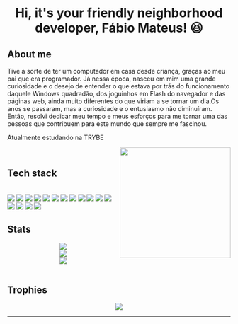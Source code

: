 <div align="center">
  <h1>Hi, it's your friendly neighborhood developer, Fábio Mateus! 😆</h1>
</div>

<h2>About me</h2>

Tive a sorte de ter um computador em casa desde criança, graças ao meu pai que era programador.
Já nessa época, nasceu em mim uma grande curiosidade e o desejo de entender o que estava por trás do funcionamento daquele Windows quadradão, dos joguinhos em Flash do navegador e das páginas web, ainda muito diferentes do que viriam a se tornar um dia.Os anos se passaram, mas a curiosidade e o entusiasmo não diminuíram. Então, resolvi dedicar meu tempo e meus esforços para me tornar uma das pessoas que contribuem para este mundo que sempre me fascinou.

Atualmente estudando na TRYBE

<img align="right" width="250" src="https://i.redd.it/cm87r1zbmol51.jpg" />
<br/>
<h2>Tech stack</h2>
<br/>

<!-- ![JavaScript](https://img.shields.io/badge/javascript-%23323330.svg?style=flat&logo=javascript&logoColor=%23F7DF1E)
![HTML5](https://img.shields.io/badge/html5-%23E34F26.svg?style=flat&logo=html5&logoColor=white)  ![CSS3](https://img.shields.io/badge/css3-%231572B6.svg?style=flat&logo=css3&logoColor=white)  ![Express.js](https://img.shields.io/badge/express.js-%23404d59.svg?style=flat&logo=express&logoColor=%2361DAFB) ![NodeJS](https://img.shields.io/badge/node.js-6DA55F?style=flat&logo=node.js&logoColor=white) ![React](https://img.shields.io/badge/react-%2320232a.svg?style=flat&logo=react&logoColor=%2361DAFB) ![Redux](https://img.shields.io/badge/redux-%23593d88.svg?style=flat&logo=redux&logoColor=white)
![Bootstrap](https://img.shields.io/badge/bootstrap-%23563D7C.svg?style=flat&logo=bootstrap&logoColor=white)
![TailwindCSS](https://img.shields.io/badge/tailwindcss-%2338B2AC.svg?style=flat&logo=tailwind-css&logoColor=white) ![MySQL](https://img.shields.io/badge/mysql-%2300f.svg?style=flat&logo=mysql&logoColor=white) ![LINUX](https://img.shields.io/badge/Linux-FCC624?style=flat&logo=linux&logoColor=black) ![Docker](https://img.shields.io/badge/docker-%230db7ed.svg?style=flat&logo=docker&logoColor=white) ![ESLint](https://img.shields.io/badge/ESLint-4B3263?style=flat&logo=eslint&logoColor=white) ![Trello](https://img.shields.io/badge/Trello-%23026AA7.svg?style=flat&logo=Trello&logoColor=white) -->

 <img src="https://img.shields.io/badge/HTML5-E34F26?style=for-the-badge&logo=html5&logoColor=white" />
 <img src="https://img.shields.io/badge/CSS3-1572B6?style=for-the-badge&logo=css3&logoColor=white" />
 <img src="https://img.shields.io/badge/JavaScript-323330?style=for-the-badge&logo=javascript&logoColor=F7DF1E" />
 <img src="https://img.shields.io/badge/Node.js-339933?style=for-the-badge&logo=nodedotjs&logoColor=white" />
 <img src="https://img.shields.io/badge/React-20232A?style=for-the-badge&logo=react&logoColor=61DAFB" />
 <img src="https://img.shields.io/badge/MySQL-005C84?style=for-the-badge&logo=mysql&logoColor=white" />
 <img src="https://img.shields.io/badge/Jest-C21325?style=for-the-badge&logo=jest&logoColor=white" />
 <img src="https://img.shields.io/badge/Mocha-8D6748?style=for-the-badge&logo=Mocha&logoColor=white">
 <img src="https://img.shields.io/badge/Chai-f7e9c8?style=for-the-badge&logo=mocha&logoColor=a84d45">
 <img src="https://img.shields.io/badge/Express.js-000000?style=for-the-badge&logo=express&logoColor=white" />
 <img src="https://img.shields.io/badge/Docker-2CA5E0?style=for-the-badge&logo=docker&logoColor=white" />
 <img src="https://img.shields.io/badge/GIT-E44C30?style=for-the-badge&logo=git&logoColor=white" />
 <img src="https://img.shields.io/badge/eslint-3A33D1?style=for-the-badge&logo=eslint&logoColor=white" />
 <img src="https://img.shields.io/badge/Redux-593D88?style=for-the-badge&logo=redux&logoColor=white" />
 <img src="https://img.shields.io/badge/Tailwind_CSS-38B2AC?style=for-the-badge&logo=tailwind-css&logoColor=white" />
 <img src="https://img.shields.io/badge/ts--node-3178C6?style=for-the-badge&logo=ts-node&logoColor=white" />

<br/>

<h2>Stats</h2>

<div align="center">
<img
  src="https://github-readme-stats.vercel.app/api?username=FabioMateus1510&show_icons=true&theme=dracula&include_all_commits=false&count_private=true&hide_border=true"
/>
</br>
<img
  src="https://github-readme-streak-stats.herokuapp.com/?user=FabioMateus1510&theme=dracula&hide_border=true"
/>
</br>
<img
src="https://github-readme-stats.vercel.app/api/top-langs/?username=FabioMateus1510&theme=dracula&hide_border=true&layout=compact)](https://github.com/anuraghazra/github-readme-stats"
/>
</div>
<br/>

<h2>Trophies</h2>
<div align="center">
<img
  src="https://github-profile-trophy.vercel.app/?username=FabioMateus1510&theme=dracula&no-frame=true&hide_border=true&no-bg=true&margin-w=4"
/>
</div>

---
<!-- [![](https://visitcount.itsvg.in/api?id=FabioMateus1510&icon=4&color=12)](https://visitcount.itsvg.in) -->

<!-- Proudly created with GPRM ( https://gprm.itsvg.in ) -->
